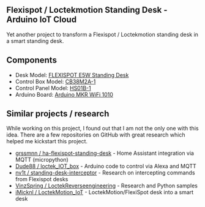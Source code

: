 ## Flexispot / Loctekmotion Standing Desk - Arduino IoT Cloud 

Yet another project to transform a Flexispot / Loctekmotion standing desk in a smart standing desk.

## Components
- Desk Model: [FLEXISPOT E5W Standing Desk](https://amzn.to/3tnmQmR)
- Control Box Model: [CB38M2A-1](https://www.loctekmotion.cn/shop/control-system/cb38m2a/)
- Control Panel Model: [HS01B-1](https://www.loctekmotion.cn/shop/control-system/hs05a-1/) 
- Arduino Board: [Arduino MKR WiFi 1010](https://amzn.to/2QZBCmK)

## Similar projects / research

While working on this project, I found out that I am not the only one with this idea. There are a few repositories on GitHub with great research which helped me kickstart this project.️

- [grssmnn / ha-flexispot-standing-desk](https://github.com/grssmnn/ha-flexispot-standing-desk) - Home Assistant integration via MQTT (micropython)
- [Dude88 / loctek_IOT_box](https://github.com/Dude88/loctek_IOT_box) - Arduino code to control via Alexa and MQTT 
- [nv1t / standing-desk-interceptor](https://github.com/nv1t/standing-desk-interceptor) - Research on intercepting commands from Flexispot desks
- [VinzSpring / LoctekReverseengineering](https://github.com/VinzSpring/LoctekReverseengineering#assumptions) - Research and Python samples
- [iMicknl / LoctekMotion_IoT](https://github.com/iMicknl/LoctekMotion_IoT) - LoctekMotion/FlexiSpot desk into a smart desk